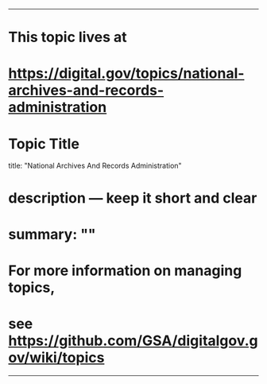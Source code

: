 
---
# This topic lives at
# https://digital.gov/topics/national-archives-and-records-administration

# Topic Title
title: "National Archives And Records Administration"

# description — keep it short and clear
# summary: ""


# For more information on managing topics,
# see https://github.com/GSA/digitalgov.gov/wiki/topics
---